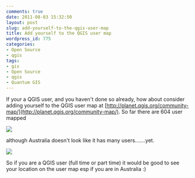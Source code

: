 ```yaml
---
comments: true
date: 2011-08-03 15:32:50
layout: post
slug: add-yourself-to-the-qgis-user-map
title: Add yourself to the QGIS user map
wordpress_id: 775
categories:
- Open Source
- qgis
tags:
- gis
- Open Source
- qgis
- Quantum GIS
---
```


If your a QGIS user, and you haven't done so already, how about consider adding yourself to the QGIS user map at [http://planet.qgis.org/community-map/](http://planet.qgis.org/community-map/). So far there are 604 user mapped

[![](http://woostuff.files.wordpress.com/2011/08/qgismap.png)](http://woostuff.files.wordpress.com/2011/08/qgismap.png)

although Australia doesn't look like it has many users.......yet.

[![](http://woostuff.files.wordpress.com/2011/08/qgisausmap.png)](http://woostuff.files.wordpress.com/2011/08/qgisausmap.png)

So if you are a QGIS user (full time or part time) it would be good to see your location on the user map esp if you are in Australia :)
